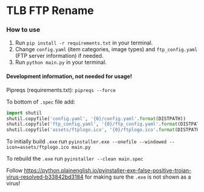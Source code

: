 # TLB FTP Rename

### How to use

1. Run `pip install -r requirements.txt` in your terminal.
2. Change `config.yaml` (item categories, image types) and `ftp_config.yaml` (FTP server information) if needed.
3. Run `python main.py` in your terminal.

#### Development information, not needed for usage!

Pipreqs (requirements.txt): `pipreqs --force`

To bottom of `.spec` file add:
```python
import shutil
shutil.copyfile('config.yaml', '{0}/config.yaml'.format(DISTPATH))
shutil.copyfile('ftp_config.yaml', '{0}/ftp_config.yaml'.format(DISTPATH))
shutil.copyfile('assets/ftplogo.ico', '{0}/ftplogo.ico'.format(DISTPATH))
```

To initially build `.exe` run `pyinstaller.exe --onefile --windowed --icon=assets/ftplogo.ico main.py`

To rebuild the `.exe` run `pyinstaller --clean main.spec`

Follow https://python.plainenglish.io/pyinstaller-exe-false-positive-trojan-virus-resolved-b33842bd3184 for making sure the `.exe` is not shown as a virus!